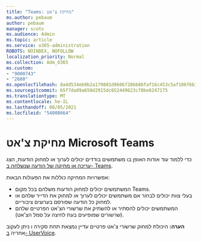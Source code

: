```yaml
---
title: "Teams: מחיקת צ'אט"
ms.author: pebaum
author: pebaum
manager: scotv
ms.audience: Admin
ms.topic: article
ms.service: o365-administration
ROBOTS: NOINDEX, NOFOLLOW
localization_priority: Normal
ms.collection: Adm_O365
ms.custom:
- "9000743"
- "2680"
ms.openlocfilehash: 8a4d534eb9b2a179801d9606720bb8bfaf16c453c5af106f6b104fd0dc11cc9f
ms.sourcegitcommit: b5f7da89a650d2915dc652449623c78be6247175
ms.translationtype: MT
ms.contentlocale: he-IL
ms.lasthandoff: 08/05/2021
ms.locfileid: "54008664"
---
```

# <a name="delete-a-chat-in-microsoft-teams"></a>מחיקת צ'אט Microsoft Teams

כדי ללמוד עוד אודות האופן בו משתמשים בודדים יכולים לערוך או למחוק הודעות, הצג [עריכה או מחיקה של הודעה שנשלחה ב- Teams](https://support.office.com/article/5f1fe604-a900-4a07-b8b7-8cf70ed6b263). 

אפשרויות המחיקה כוללות את הפעולות הבאות:

- המשתמשים יכולים למחוק הודעות משלהם בכל מקום Teams.
- בעלי צוות יכולים לבחור אם משתמשים יכולים לערוך או למחוק את הדייר שלהם או למחוק כל הודעה שפורסם בערוצים ציבוריים.
- המשתמשים יכולים להסתיר או להשתיק את שרשורי הצ'אט הפרטיים שלהם (שרשורים שמופיעים בעת לחיצה על סמל הצ'אט).

**הערה:** היכולת למחוק שרשורי צ'אט פרטיים עדיין נמצאת תחת סקירה ו ניתן לעקוב אחריה [ב- UserVoice](https://microsoftteams.uservoice.com/forums/555103-public/suggestions/33535006-delete-private-chat-threads). 